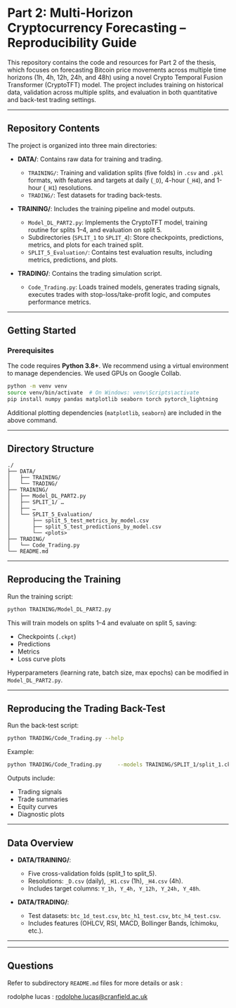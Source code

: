 # Part 2: Multi-Horizon Cryptocurrency Forecasting – Reproducibility Guide

This repository contains the code and resources for Part 2 of the thesis, which focuses on forecasting Bitcoin price movements across multiple time horizons (1h, 4h, 12h, 24h, and 48h) using a novel Crypto Temporal Fusion Transformer (CryptoTFT) model. The project includes training on historical data, validation across multiple splits, and evaluation in both quantitative and back-test trading settings.

---

## Repository Contents

The project is organized into three main directories:

- **DATA/**: Contains raw data for training and trading.  
  - `TRAINING/`: Training and validation splits (five folds) in `.csv` and `.pkl` formats, with features and targets at daily (`_D`), 4-hour (`_H4`), and 1-hour (`_H1`) resolutions.  
  - `TRADING/`: Test datasets for trading back-tests.  

- **TRAINING/**: Includes the training pipeline and model outputs.  
  - `Model_DL_PART2.py`: Implements the CryptoTFT model, training routine for splits 1–4, and evaluation on split 5.  
  - Subdirectories (`SPLIT_1` to `SPLIT_4`): Store checkpoints, predictions, metrics, and plots for each trained split.  
  - `SPLIT_5_Evaluation/`: Contains test evaluation results, including metrics, predictions, and plots.  

- **TRADING/**: Contains the trading simulation script.  
  - `Code_Trading.py`: Loads trained models, generates trading signals, executes trades with stop-loss/take-profit logic, and computes performance metrics.  

---

## Getting Started

### Prerequisites

The code requires **Python 3.8+**. We recommend using a virtual environment to manage dependencies. We used GPUs on Google Collab.

```bash
python -m venv venv
source venv/bin/activate  # On Windows: venv\Scripts\activate
pip install numpy pandas matplotlib seaborn torch pytorch_lightning
```

Additional plotting dependencies (`matplotlib`, `seaborn`) are included in the above command.

---

## Directory Structure

```
./
├── DATA/                    
│   ├── TRAINING/            
│   └── TRADING/             
├── TRAINING/                
│   ├── Model_DL_PART2.py    
│   ├── SPLIT_1/ …           
│   ├── …                    
│   └── SPLIT_5_Evaluation/  
│       ├── split_5_test_metrics_by_model.csv
│       ├── split_5_test_predictions_by_model.csv
│       └── <plots>          
├── TRADING/                 
│   └── Code_Trading.py      
└── README.md                
```

---

## Reproducing the Training

Run the training script:

```bash
python TRAINING/Model_DL_PART2.py
```

This will train models on splits 1–4 and evaluate on split 5, saving:  
- Checkpoints (`.ckpt`)  
- Predictions  
- Metrics  
- Loss curve plots  

Hyperparameters (learning rate, batch size, max epochs) can be modified in `Model_DL_PART2.py`.

---

## Reproducing the Trading Back-Test

Run the back-test script:

```bash
python TRADING/Code_Trading.py --help
```

Example:

```bash
python TRADING/Code_Trading.py     --models TRAINING/SPLIT_1/split_1.ckpt TRAINING/SPLIT_2/split_2.ckpt     --datasets_dir DATA/TRADING     --thr 0.1 --tp_horizon 24h --confirmation_threshold 0.6
```

Outputs include:  
- Trading signals  
- Trade summaries  
- Equity curves  
- Diagnostic plots  

---

## Data Overview

- **DATA/TRAINING/**:  
  - Five cross-validation folds (split_1 to split_5).  
  - Resolutions: `_D.csv` (daily), `_H1.csv` (1h), `_H4.csv` (4h).  
  - Includes target columns: `Y_1h, Y_4h, Y_12h, Y_24h, Y_48h`.  

- **DATA/TRADING/**:  
  - Test datasets: `btc_1d_test.csv`, `btc_h1_test.csv`, `btc_h4_test.csv`.  
  - Includes features (OHLCV, RSI, MACD, Bollinger Bands, Ichimoku, etc.).  

---

---

## Questions

Refer to subdirectory `README.md` files for more details or ask : 

rodolphe lucas : rodolphe.lucas@cranfield.ac.uk
